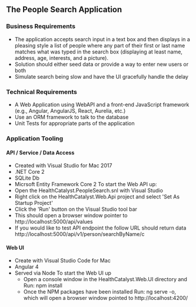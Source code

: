 ## The People Search Application

### Business Requirements

 * The application accepts search input in a text box and then displays in a pleasing style a list of people where any part of their first or last name matches what was typed in the search box (displaying at least name, address, age, interests, and a picture). 
 * Solution should either seed data or provide a way to enter new users or both
 * Simulate search being slow and have the UI gracefully handle the delay

### Technical Requirements

 * A Web Application using WebAPI and a front-end JavaScript framework (e.g., Angular, AngularJS, React, Aurelia, etc.) 
 * Use an ORM framework to talk to the database
 * Unit Tests for appropriate parts of the application
 
### Application Tooling
 
#### API / Service / Data Access
  * Created with Visual Studio for Mac 2017 
  * .NET Core 2
  * SQLite Db
  * Micrsoft Entity Framework Core 2
  To start the Web API up:
   * Open the HealthCatalyst.PeopleSearch.snl with Visual Studio
   * Right click on the HealthCatalyst.Web.Api project and select 'Set As Startup Project'
   * Click the 'Run' button on the Visual Studio tool bar
   * This should open a browser window pointer to http://localhost:5000/api/values
   * If you would like to test API endpoint the follow URL should return data              http://localhost:5000/api/v1/person/searchByName/c
  
#### Web UI
  * Create with Visual Studio Code for Mac
  * Angular 4
  * Served via Node
  To start the Web UI up
     * Open a console window in the HealthCatalyst.Web.UI directory and Run: npm install
     * Once the NPM packages have been installed Run: ng serve -o, which will open a browser window pointed to                      http://localhost:4200/
 
